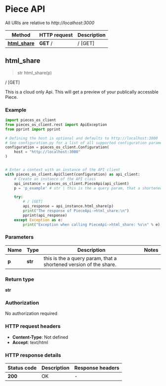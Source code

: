# Piece API

All URIs are relative to *http://localhost:3000*

Method | HTTP request | Description
------------- | ------------- | -------------
[**html_share**](PieceApi#html_share) | **GET** / | / [GET]


## **html_share**
> str html_share(p)

/ [GET]

This is a cloud only Api. This will get a preview of your publically accessble Piece.

### Example


```python
import pieces_os_client
from pieces_os_client.rest import ApiException
from pprint import pprint

# Defining the host is optional and defaults to http://localhost:3000
# See configuration.py for a list of all supported configuration parameters.
configuration = pieces_os_client.Configuration(
    host = "http://localhost:3000"
)


# Enter a context with an instance of the API client
with pieces_os_client.ApiClient(configuration) as api_client:
    # Create an instance of the API class
    api_instance = pieces_os_client.PieceApi(api_client)
    p = 'p_example' # str | this is the a query param, that a shortened version of the share.

    try:
        # / [GET]
        api_response = api_instance.html_share(p)
        print("The response of PieceApi->html_share:\n")
        pprint(api_response)
    except Exception as e:
        print("Exception when calling PieceApi->html_share: %s\n" % e)
```



### Parameters


Name | Type | Description  | Notes
------------- | ------------- | ------------- | -------------
 **p** | **str**| this is the a query param, that a shortened version of the share. | 

### Return type

**str**

### Authorization

No authorization required

### HTTP request headers

 - **Content-Type**: Not defined
 - **Accept**: text/html

### HTTP response details

| Status code | Description | Response headers |
|-------------|-------------|------------------|
**200** | OK |  -  |



